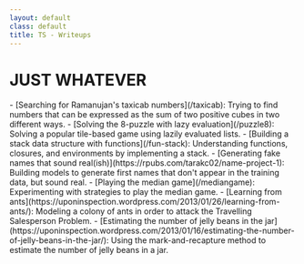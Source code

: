 ```yaml
---
layout: default
class: default
title: TS - Writeups
---
```


<h1>JUST WHATEVER</h1>
- [Searching for Ramanujan's taxicab numbers](/taxicab): Trying to find numbers that can be expressed as the sum of two positive cubes in two different ways.
- [Solving the 8-puzzle with lazy evaluation](/puzzle8): Solving a popular tile-based game using lazily evaluated lists.
- [Building a stack data structure with functions](/fun-stack): Understanding functions, closures, and environments by implementing a stack.
- [Generating fake names that sound real(ish)](https://rpubs.com/tarakc02/name-project-1): Building models to generate first names that don't appear in the training data, but sound real. 
- [Playing the median game](/mediangame): Experimenting with strategies to play the median game.
- [Learning from ants](https://uponinspection.wordpress.com/2013/01/26/learning-from-ants/): Modeling a colony of ants in order to attack the Travelling Salesperson Problem.
- [Estimating the number of jelly beans in the jar](https://uponinspection.wordpress.com/2013/01/16/estimating-the-number-of-jelly-beans-in-the-jar/): Using the mark-and-recapture method to estimate the number of jelly beans in a jar.